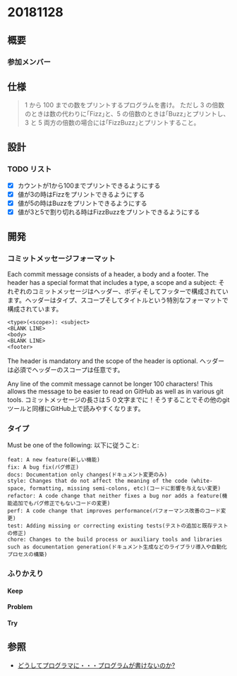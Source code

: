 # 20181128

## 概要

### 参加メンバー

## 仕様

> 1 から 100 までの数をプリントするプログラムを書け。
> ただし 3 の倍数のときは数の代わりに｢Fizz｣と、5 の倍数のときは｢Buzz｣とプリントし、3 と 5 両方の倍数の場合には｢FizzBuzz｣とプリントすること。

## 設計

### TODO リスト

- [x] カウントが1から100までプリントできるようにする
- [x] 値が3の時はFizzをプリントできるようにする
- [x] 値が5の時はBuzzをプリントできるようにする
- [x] 値が3と5で割り切れる時はFizzBuzzをプリントできるようにする

## 開発

### コミットメッセージフォーマット

Each commit message consists of a header, a body and a footer. The header has a special format that includes a type, a scope and a subject:
それぞれのコミットメッセージはヘッダー、ボディそしてフッターで構成されています。ヘッダーはタイプ、スコープそしてタイトルという特別なフォーマットで構成されています。

```
<type>(<scope>): <subject>
<BLANK LINE>
<body>
<BLANK LINE>
<footer>
```

The header is mandatory and the scope of the header is optional.
ヘッダーは必須でヘッダーのスコープは任意です。

Any line of the commit message cannot be longer 100 characters! This allows the message to be easier to read on GitHub as well as in various git tools.
コミットメッセージの長さは５０文字までに！そうすることでその他のgitツールと同様にGitHub上で読みやすくなります。

### タイプ

Must be one of the following:
以下に従うこと:

    feat: A new feature(新しい機能)
    fix: A bug fix(バグ修正)
    docs: Documentation only changes(ドキュメント変更のみ)
    style: Changes that do not affect the meaning of the code (white-space, formatting, missing semi-colons, etc)(コードに影響を与えない変更)
    refactor: A code change that neither fixes a bug nor adds a feature(機能追加でもバグ修正でもないコードの変更)
    perf: A code change that improves performance(パフォーマンス改善のコード変更)
    test: Adding missing or correcting existing tests(テストの追加と既存テストの修正)
    chore: Changes to the build process or auxiliary tools and libraries such as documentation generation(ドキュメント生成などのライブラリ導入や自動化プロセスの構築)

### ふりかえり

#### Keep

#### Problem

#### Try

## 参照

- [どうしてプログラマに・・・プログラムが書けないのか?](http://www.aoky.net/articles/jeff_atwood/why_cant_programmers_program.htm)
